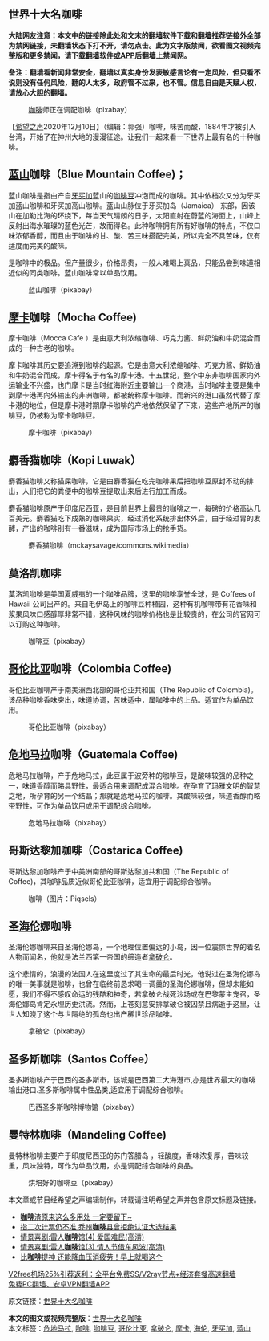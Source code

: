  <h2>世界十大名咖啡</h2> <p class="notice"><b>大陆网友注意：本文中的链接除此处和文末的<a href="https://github.com/bannedbook/fanqiang" >翻墙</a>软件下载和<a href="https://github.com/killgcd/justmysocks/blob/master/README.md">翻墙推荐</a>链接外全部为禁网链接，未翻墙状态下打不开，请勿点击。此为文字版禁闻，欲看图文视频完整版和更多禁闻，请下载<a href="https://github.com/bannedbook/fanqiang">翻墙软件或APP</a>后翻墙上禁闻网。</p><p>备注：翻墙看新闻非常安全，翻墙以真实身份发表敏感言论有一定风险，但只看不说则没有任何风险，翻的人太多，政府管不过来，也不管。信息自由是天赋人权，请放心大胆的翻墙。</b></p>  <div class="entry"> <figure><figcaption><a href="https://www.bannedbook.org/bnews/tag/%e5%92%96%e5%95%a1/" class="st_tag internal_tag" rel="tag" title="标签 咖啡 下的日志">咖啡</a>师正在调配咖啡（pixabay）</figcaption></figure> <p>【<span class='wp_keywordlink_affiliate'><a href="https://www.soundofhope.org" title="希望之声" target="_blank">希望之声</a></span>2020年12月10日】（编辑：郭强）咖啡，味苦而酸，1884年才被引入台湾，开始了在神州大地的漫漫征途。让我们一起来看一下世界上最有名的十种咖啡。</p> <h2><a href="https://www.bannedbook.org/bnews/tag/%E8%93%9D%E5%B1%B1/" class="st_tag internal_tag" rel="tag" title="标签 蓝山 下的日志">蓝山</a>咖啡（Blue Mountain Coffee)；</h2> <p>蓝山咖啡是指由产自<a href="https://www.bannedbook.org/bnews/tag/%E7%89%99%E4%B9%B0%E5%8A%A0/" class="st_tag internal_tag" rel="tag" title="标签 牙买加 下的日志">牙买加</a>蓝山的<a href="https://www.bannedbook.org/bnews/tag/%E5%92%96%E5%95%A1%E8%B1%86/" class="st_tag internal_tag" rel="tag" title="标签 咖啡豆 下的日志">咖啡豆</a>冲泡而成的咖啡。其中依档次又分为牙买加蓝山咖啡和牙买加高山咖啡。蓝山山脉位于牙买加岛（Jamaica） 东部，因该山在加勒比海的环绕下，每当天气晴朗的日子，太阳直射在蔚蓝的海面上，山峰上反射出海水璀璨的蓝色光芒，故而得名。此种咖啡拥有所有好咖啡的特点，不仅口味浓郁香醇，而且由于咖啡的甘、酸、苦三味搭配完美，所以完全不具苦味，仅有适度而完美的酸味。</p> <p>是咖啡中的极品。但产量很少，价格昂贵，一般人难喝上真品，只能品尝到味道相近似的同类咖啡。蓝山咖啡常以单品饮用。</p> <figure><figcaption>蓝山咖啡（pixabay）</figcaption></figure> <h2><a href="https://www.bannedbook.org/bnews/tag/%E6%91%A9%E5%8D%A1/" class="st_tag internal_tag" rel="tag" title="标签 摩卡 下的日志">摩卡</a>咖啡（Mocha Coffee)</h2> <p>摩卡咖啡（Mocca Cafe ）是由意大利浓缩咖啡、巧克力酱、鲜奶油和牛奶混合而成的一种古老的咖啡。</p>  <p>摩卡咖啡其历史要追溯到咖啡的起源。它是由意大利浓缩咖啡、巧克力酱、鲜奶油和牛奶混合而成，摩卡得名于有名的摩卡港。十五世纪，整个中东非咖啡国家向外运输业不兴盛，也门摩卡是当时红海附近主要输出一个商港，当时咖啡主要是集中到摩卡港再向外输出的非洲咖啡，都被统称摩卡咖啡。而新兴的港口虽然代替了摩卡港的地位，但是摩卡港时期摩卡咖啡的产地依然保留了下来，这些产地所产的咖啡豆，仍被称为摩卡咖啡豆。</p> <figure><figcaption>摩卡咖啡（pixabay）</figcaption></figure> <h2>麝香猫咖啡（Kopi Luwak）</h2> <p>麝香猫咖啡又称猫屎咖啡，它是由麝香猫在吃完咖啡果后把咖啡豆原封不动的排出，人们把它的粪便中的咖啡豆提取出来后进行加工而成。</p> <p>麝香猫咖啡原产于印度尼西亚，是目前世界上最贵的咖啡之一，每磅的价格高达几百美元。麝香猫吃下成熟的咖啡果实，经过消化系统排出体外后，由于经过胃的发酵，产出的咖啡别有一番滋味，成为国际市场上的抢手货。</p> <figure><figcaption>麝香猫咖啡（mckaysavage/commons.wikimedia）</figcaption></figure> <h2>莫洛凯咖啡</h2> <p>莫洛凯咖啡是美国夏威夷的一个咖啡品牌，这里的咖啡享誉全球，是 Coffees of Hawaii 公司出产的。来自毛伊岛上的咖啡豆种植园，这种有机咖啡带有花香味和浆果风味口感醇厚非常不错，这种风味的咖啡价格也是比较贵的，在公司的官网可以订购这种咖啡。</p>  <figure><figcaption>咖啡豆（pixabay）</figcaption></figure> <h2><a href="https://www.bannedbook.org/bnews/tag/%e5%93%a5%e4%bc%a6%e6%af%94%e4%ba%9a/" class="st_tag internal_tag" rel="tag" title="标签 哥伦比亚 下的日志">哥伦比亚</a>咖啡（Colombia Coffee)</h2> <p>哥伦比亚咖啡产于南美洲西北部的哥伦亚共和国（The Republic of Colombia)。该品种咖啡香味突出，味道协调，苦味适中，属咖啡中的上品。适宜作为单品饮用。</p> <figure><figcaption>哥伦比亚咖啡（pixabay）</figcaption></figure> <h2><a href="https://www.bannedbook.org/bnews/tag/%E5%8D%B1%E5%9C%B0%E9%A9%AC%E6%8B%89/" class="st_tag internal_tag" rel="tag" title="标签 危地马拉 下的日志">危地马拉</a>咖啡（Guatemala Coffee)</h2> <p>危地马拉咖啡，产于危地马拉，此豆属于波旁种的咖啡豆，是酸味较强的品种之一，味道香醇而略具野性，最适合用来调配成混合咖啡。在孕育了玛雅文明的智慧之地，所孕育的另一个结晶；那就是危地马拉的咖啡。其酸味较强，味道香醇而略带野性，可作为单品饮用或用于调配综合咖啡。</p> <figure><figcaption>危地马拉咖啡（pixabay）</figcaption></figure> <h2>哥斯达黎加咖啡（Costarica Coffee)</h2> <p>哥斯达黎加咖啡产于中美洲南部的哥斯达黎加共和国（The Republic of Coffee)，其咖啡品质近似哥伦比亚咖啡，适宜用于调配综合咖啡。</p> <figure><figcaption>咖啡（图片：Piqsels）</figcaption></figure> <h2>圣<a href="https://www.bannedbook.org/bnews/tag/%E6%B5%B7%E4%BC%A6/" class="st_tag internal_tag" rel="tag" title="标签 海伦 下的日志">海伦</a>娜咖啡</h2> <p>圣海伦娜咖啡来自圣海伦娜岛，一个地理位置偏远的小岛，因一位震惊世界的着名人物而闻名，他就是法兰西第一帝国的缔造者<a href="https://www.bannedbook.org/bnews/tag/%E6%8B%BF%E7%A0%B4%E4%BB%91/" class="st_tag internal_tag" rel="tag" title="标签 拿破仑 下的日志">拿破仑</a>。</p>  <p>这个悲情的，浪漫的法国人在这里度过了其生命的最后时光，他说过在圣海伦娜岛的唯一美事就是咖啡，也曾在临终前恳求喝一调羹的圣海伦娜咖啡，但却未能如愿，我们不得不感叹命运的残酷和神奇，若拿破仑战死沙场或在巴黎蒙主宠召，圣海伦娜岛肯定永埋历史洪流。然而，上苍刻意安排拿破仑被囚禁且病逝于这里，让世人知晓了这个与世隔绝的孤岛也出产稀世珍品咖啡。</p> <figure><figcaption>拿破仑（pixabay）</figcaption></figure> <h2>圣多斯咖啡（Santos Coffee）</h2> <p>圣多斯咖啡产于巴西的圣多斯市，该城是巴西第二大海港市,亦是世界最大的咖啡输出港口.圣多斯咖啡属中性品类,适宜用于调配综合咖啡。</p> <figure><figcaption>巴西圣多斯咖啡博物馆（pixabay）</figcaption></figure> <h2>曼特林咖啡（Mandeling Coffee)</h2> <p>曼特林咖啡主要产于印度尼西亚的苏门答腊岛 ，轻酸度，香味浓复厚，苦味较重，风味独特，可作为单品饮用，亦是调配综合咖啡的良品。</p> <figure><figcaption>烘培好的咖啡豆（pixabay）</figcaption></figure> <p>本文章或节目经希望之声编辑制作，转载请注明希望之声并包含原文标题及链接。</p>  <ul class='op-related-articles' title='相关阅读'> <li><a href='https://www.bannedbook.org/bnews/comments/20201210/1445273.html' target='_blank'><b>咖啡</b>渣原来这么多用处 一定要留下~</a></li> <li><a href='https://www.bannedbook.org/bnews/comments/20201210/1444999.html' target='_blank'>指二次计票仍不准 乔州<b>咖啡</b>县曾拒绝认证大选结果</a></li> <li><a href='https://www.bannedbook.org/bnews/bannedvideo/20201206/1442743.html' target='_blank'>情景喜剧:雷人<b>咖啡</b>馆(4) 爱国难民(高清)</a></li> <li><a href='https://www.bannedbook.org/bnews/bannedvideo/20201206/1442716.html' target='_blank'>情景喜剧:雷人<b>咖啡</b>馆(3) 情人节借车风波(高清)</a></li> <li><a href='https://www.bannedbook.org/bnews/health/20201203/1441296.html' target='_blank'>比<b>咖啡</b>提神 还能降血压消疲劳！早上就喝这个</a></li> </ul> <p class="texttj"> <a href="https://www.bannedbook.org/forum23/topic22702.html" target="_blank">V2free机场25%引荐返利：全平台免费SS/V2ray节点+经济套餐高速翻墙</a><br/> <a href="https://github.com/bannedbook/fanqiang/wiki/%E7%A6%81%E9%97%BB%E7%BD%91%E5%AE%89%E5%8D%93%E7%BF%BB%E5%A2%99%E6%96%B0%E9%97%BBAPP" target="_blank">免费PC翻墙、安卓VPN翻墙APP</a></p><p>原文链接：<a class="src_link"  href="https://www.soundofhope.org/post/442894" target="_blank">世界十大名咖啡</a></p><a name='sharetosocial'></a>       <div><b>本文的图文或视频完整版</b>：<a href='https://www.bannedbook.org/bnews/comments/20201210/1445360.html'>世界十大名咖啡</a></div>  </div><!--END ENTRY--> <div class="postfooter"> <div>本文标签：<a href="https://www.bannedbook.org/bnews/tag/%E5%8D%B1%E5%9C%B0%E9%A9%AC%E6%8B%89/" rel="tag">危地马拉</a>, <a href="https://www.bannedbook.org/bnews/tag/%e5%92%96%e5%95%a1/" rel="tag">咖啡</a>, <a href="https://www.bannedbook.org/bnews/tag/%E5%92%96%E5%95%A1%E8%B1%86/" rel="tag">咖啡豆</a>, <a href="https://www.bannedbook.org/bnews/tag/%e5%93%a5%e4%bc%a6%e6%af%94%e4%ba%9a/" rel="tag">哥伦比亚</a>, <a href="https://www.bannedbook.org/bnews/tag/%E6%8B%BF%E7%A0%B4%E4%BB%91/" rel="tag">拿破仑</a>, <a href="https://www.bannedbook.org/bnews/tag/%E6%91%A9%E5%8D%A1/" rel="tag">摩卡</a>, <a href="https://www.bannedbook.org/bnews/tag/%E6%B5%B7%E4%BC%A6/" rel="tag">海伦</a>, <a href="https://www.bannedbook.org/bnews/tag/%E7%89%99%E4%B9%B0%E5%8A%A0/" rel="tag">牙买加</a>, <a href="https://www.bannedbook.org/bnews/tag/%E8%93%9D%E5%B1%B1/" rel="tag">蓝山</a></div>  </div><!--END POSTFOOTER--> 